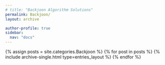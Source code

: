 ```yaml
---
# title: "Backjoon Algorithm Solutions"
permalink: Backjoon/
layout: archive

author-profile: true
sidebar:
  nav: "docs"
---
```


{% assign posts = site.categories.Backjoon %}
{% for post in posts %}
  {% include archive-single.html type=entries_layout %}
{% endfor %}